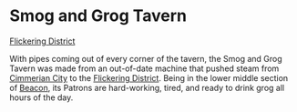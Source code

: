 # Smog and Grog Tavern
[Flickering District](Flickering%20District%20Overview.md)

With pipes coming out of every corner of the tavern, the Smog and Grog Tavern was made from an out-of-date machine that pushed steam from [Cimmerian City](../Cimmerian%20City/Cimmerian%20City%20Overview.md) to the [Flickering District](Flickering%20District%20Overview.md). Being in the lower middle section of [Beacon](../Beacon%20Overview.md), its Patrons are hard-working, tired, and ready to drink grog all hours of the day.